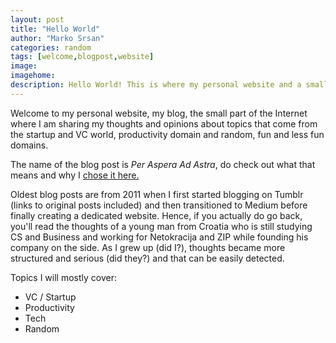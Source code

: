 ```yaml
---
layout: post
title: "Hello World"
author: "Marko Srsan"
categories: random
tags: [welcome,blogpost,website]
image:
imagehome: 
description: Hello World! This is where my personal website and a small part of the Internet will be based. Welcome!
---
```

Welcome to my personal website, my blog, the small part of the Internet where I am sharing my thoughts and opinions about topics that come from the startup and VC world, productivity domain and random, fun and less fun domains. 

The name of the blog post is *Per Aspera Ad Astra*, do check out what that means and why I [chose it here.](per-aspera-ad-astra.html)

Oldest blog posts are from 2011 when I first started blogging on Tumblr (links to original posts included) and then transitioned to Medium before finally creating a dedicated website. Hence, if you actually do go back, you'll read the thoughts of a young man from Croatia who is still studying CS and Business and working for Netokracija and ZIP while founding his company on the side. As I grew up (did I?), thoughts became more structured and serious (did they?) and that can be easily detected. 

Topics I will mostly cover:
- VC / Startup
- Productivity
- Tech
- Random